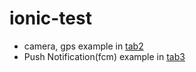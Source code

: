 # ionic-test
- camera, gps example in [tab2](./src/app/tab2)
- Push Notification(fcm) example in [tab3](./src/app/tab3)
